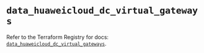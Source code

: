 # `data_huaweicloud_dc_virtual_gateways`

Refer to the Terraform Registry for docs: [`data_huaweicloud_dc_virtual_gateways`](https://registry.terraform.io/providers/huaweicloud/huaweicloud/1.71.1/docs/data-sources/dc_virtual_gateways).
